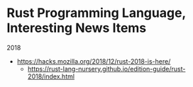 
Rust Programming Language, Interesting News Items
====

2018
* https://hacks.mozilla.org/2018/12/rust-2018-is-here/
  * https://rust-lang-nursery.github.io/edition-guide/rust-2018/index.html


